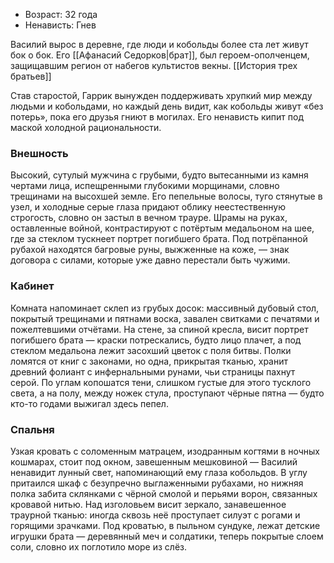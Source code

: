 * Возраст: 32 года
* Ненависть: Гнев

Василий вырос в деревне, где люди и кобольды более ста лет живут бок о бок. Его [[Афанасий Седорков|брат]], был героем-ополченцем, защищавшим регион от набегов культистов векны. [[История трех братьев]]

Став старостой, Гаррик вынужден поддерживать хрупкий мир между людьми и кобольдами, но каждый день видит, как кобольды живут «без потерь», пока его друзья гниют в могилах. Его ненависть кипит под маской холодной рациональности.

### Внешность
Высокий, сутулый мужчина с грубыми, будто вытесанными из камня чертами лица, испещренными глубокими морщинами, словно трещинами на высохшей земле. Его пепельные волосы, туго стянутые в узел, и холодные серые глаза придают облику неестественную строгость, словно он застыл в вечном трауре. Шрамы на руках, оставленные войной, контрастируют с потёртым медальоном на шее, где за стеклом тускнеет портрет погибшего брата. Под потрёпанной рубахой находятся багровые руны, выжженные на коже, — знак договора с силами, которые уже давно перестали быть чужими.

### Кабинет
Комната напоминает склеп из грубых досок: массивный дубовый стол, покрытый трещинами и пятнами воска, завален свитками с печатями и пожелтевшими отчётами. На стене, за спиной кресла, висит портрет погибшего брата — краски потрескались, будто лицо плачет, а под стеклом медальона лежит засохший цветок с поля битвы. Полки ломятся от книг с законами, но одна, прикрытая тканью, хранит древний фолиант с инфернальными рунами, чьи страницы пахнут серой. По углам копошатся тени, слишком густые для этого тусклого света, а на полу, между ножек стула, проступают чёрные пятна — будто кто-то годами выжигал здесь пепел.

### Спальня
Узкая кровать с соломенным матрацем, изодранным когтями в ночных кошмарах, стоит под окном, завешенным мешковиной — Василий ненавидит лунный свет, напоминающий ему глаза кобольдов. В углу притаился шкаф с безупречно выглаженными рубахами, но нижняя полка забита склянками с чёрной смолой и перьями ворон, связанных кровавой нитью. Над изголовьем висит зеркало, занавешенное траурной тканью: иногда сквозь неё проступает силуэт с рогами и горящими зрачками. Под кроватью, в пыльном сундуке, лежат детские игрушки брата — деревянный меч и солдатики, теперь покрытые слоем соли, словно их поглотило море из слёз.
